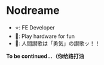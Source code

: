 # Nodreame

- :star:: FE Developer
- :see_no_evil:: Play hardware for fun
- :information_desk_person:: 人間讃歌は「勇気」の讃歌ッ！！

**To be continued...（你给路打油**